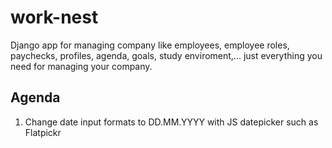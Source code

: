 # work-nest
Django app for managing company like employees, employee roles, paychecks, profiles, agenda, goals, study enviroment,... just everything you need for managing your company.


## Agenda
1. Change date input formats to DD.MM.YYYY with JS datepicker such as Flatpickr